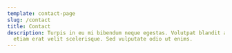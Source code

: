 ```yaml
---
template: contact-page
slug: /contact
title: Contact
description: Turpis in eu mi bibendum neque egestas. Volutpat blandit aliquam
  etiam erat velit scelerisque. Sed vulputate odio ut enims.
---
```

